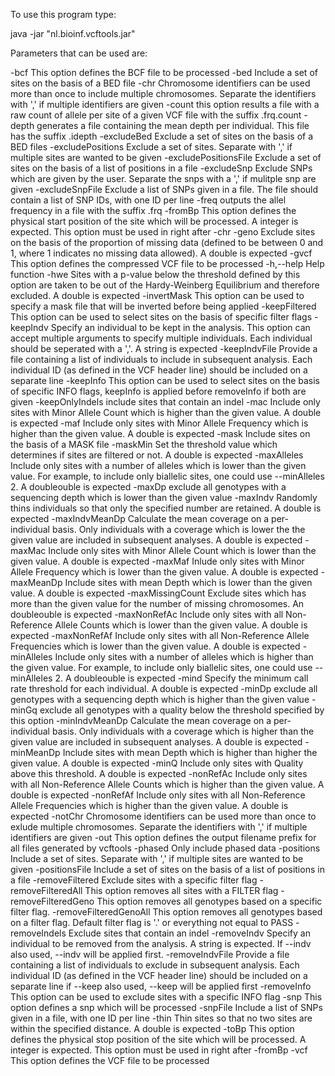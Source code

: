 To use this program type:

java -jar "nl.bioinf.vcftools.jar" 

Parameters that can be used are:

 -bcf <arg>                    This option defines the BCF file to be
                               processed
 -bed <arg>                    Include a set of sites on the basis of a
                               BED file
 -chr <arg>                    Chromosome identifiers can be used more
                               than once to include multiple chromosomes.
                               Separate the identifiers with ',' if
                               multiple identifiers are given
 -count                        this option results a file with a raw count
                               of allele per site of a given VCF file with
                               the suffix .frq.count
 -depth                        generates a file containing the mean depth
                               per individual. This file has the suffix
                               .idepth
 -excludeBed <arg>             Exclude a set of sites on the basis of a
                               BED files
 -excludePositions <arg>       Exclude a set of sites. Separate with ','
                               if multiple sites are wanted to be given
 -excludePositionsFile <arg>   Exclude a set of sites on the basis of a
                               list of positions in a file
 -excludeSnp <arg>             Exclude SNPs which are given by the user.
                               Separate the snps with a ',' if mulitple
                               snp are given
 -excludeSnpFile <arg>         Exclude a list of SNPs given in a file. The
                               file should contain a list of SNP IDs, with
                               one ID per line
 -freq                         outputs the allel frequency in a file with
                               the suffix .frq
 -fromBp <arg>                 This option defines the physical start
                               position of the site which will be
                               processed. A integer is expected. This
                               option must be used in right after -chr
 -geno <arg>                   Exclude sites on the basis of the
                               proportion of missing data (defined to be
                               between 0 and 1, where 1 indicates no
                               missing data allowed). A double is expected
 -gvcf <arg>                   This option defines the compressed VCF file
                               to be processed
 -h,--help                     Help function
 -hwe <arg>                    Sites with a p-value below the threshold
                               defined by this option are taken to be out
                               of the Hardy-Weinberg Equilibrium and
                               therefore excluded. A double is expected
 -invertMask <arg>             This option can be used to specify a mask
                               file that will be inverted before being
                               applied
 -keepFiltered <arg>           This option can be used to select sites on
                               the basis of specific filter flags
 -keepIndv <arg>               Specify an individual to be kept in the
                               analysis. This option can accept multiple
                               arguments to specify multiple individuals.
                               Each individual should be seperated with a
                               ','. A string is expected
 -keepIndvFile <arg>           Provide a file containing a list of
                               individuals to include in subsequent
                               analysis. Each individual ID (as defined in
                               the VCF header line) should be included on
                               a separate line
 -keepInfo <arg>               This option can be used to select sites on
                               the basis of specific INFO flags, keepInfo
                               is applied before removeInfo if both are
                               given
 -keepOnlyIndels <arg>         include sites that contain an indel
 -mac <arg>                    Include only sites with Minor Allele Count
                               which is higher than the given value. A
                               double is expected
 -maf <arg>                    Include only sites with Minor Allele
                               Frequency which is higher than the given
                               value. A double is expected
 -mask <arg>                   Include sites on the basis of a MASK file
 -maskMin <arg>                Set the threshold value which determines if
                               sites are filtered or not. A double is
                               expected
 -maxAlleles <arg>             Include only sites with a number of alleles
                               which is lower than the given value. For
                               example, to include only biallelic sites,
                               one could use --minAlleles 2. A doubleouble
                               is expected
 -maxDp <arg>                  exclude all genotypes with a sequencing
                               depth which is lower than the given value
 -maxIndv <arg>                Randomly thins individuals so that only the
                               specified number are retained. A double is
                               expected
 -maxIndvMeanDp <arg>          Calculate the mean coverage on a
                               per-individual basis. Only individuals with
                               a coverage which is lower the the given
                               value are included in subsequent analyses.
                               A double is expected
 -maxMac <arg>                 Include only sites with Minor Allele Count
                               which is lower than the given value. A
                               double is expected
 -maxMaf <arg>                 Inlude only sites with Minor Allele
                               Frequency which is lower than the given
                               value. A double is expected
 -maxMeanDp <arg>              Include sites with mean Depth which is
                               lower than the given value. A double is
                               expected
 -maxMissingCount <arg>        Exclude sites which has more than the given
                               value for the number of missing
                               chromosomes. An doubleouble is expected
 -maxNonRefAc <arg>            Include only sites with all Non-Reference
                               Allele Counts which is lower than the given
                               value. A double is expected
 -maxNonRefAf <arg>            Include only sites with all Non-Reference
                               Allele Frequencies which is lower than the
                               given value. A double is expected
 -minAlleles <arg>             Include only sites with a number of alleles
                               which is higher than the given value. For
                               example, to include only biallelic sites,
                               one could use --minAlleles 2. A doubleouble
                               is expected
 -mind <arg>                   Specify the minimum call rate threshold for
                               each individual. A double is expected
 -minDp <arg>                  exclude all genotypes with a sequencing
                               depth which is higher than the given value
 -minGq <arg>                  exclude all genotypes with a quality below
                               the threshold specified by this option
 -minIndvMeanDp <arg>          Calculate the mean coverage on a
                               per-individual basis. Only individuals with
                               a coverage which is higher than the given
                               value are included in subsequent analyses.
                               A double is expected
 -minMeanDp <arg>              Include sites with mean Depth which is
                               higher than higher the given value. A
                               double is expected
 -minQ <arg>                   Include only sites with Quality above this
                               threshold. A double is expected
 -nonRefAc <arg>               Include only sites with all Non-Reference
                               Allele Counts which is higher than the
                               given value. A double is expected
 -nonRefAf <arg>               Include only sites with all Non-Reference
                               Allele Frequencies which is higher than the
                               given value. A double is expected
 -notChr <arg>                 Chromosome identifiers can be used more
                               than once to exlude multiple chromosomes.
                               Separate the identifiers with ',' if
                               multiple identifiers are given
 -out <arg>                    This option defines the output filename
                               prefix for all files generated by vcftools
 -phased                       Only include phased data
 -positions <arg>              Include a set of sites. Separate with ','
                               if multiple sites are wanted to be given
 -positionsFile <arg>          Include a set of sites on the basis of a
                               list of positions in a file
 -removeFiltered <arg>         Exclude sites with a specific filter flag
 -removeFilteredAll            This option removes all sites with a FILTER
                               flag
 -removeFilteredGeno <arg>     This option removes all genotypes based on
                               a specific filter flag.
 -removeFilteredGenoAll        This option removes all genotypes based on
                               a filter flag. Default filter flag is '.'
                               or everything not equal to PASS
 -removeIndels <arg>           Exclude sites that contain an indel
 -removeIndv <arg>             Specify an individual to be removed from
                               the analysis. A string is expected. If
                               --indv also used, --indv will be applied
                               first.
 -removeIndvFile <arg>         Provide a file containing a list of
                               individuals to exclude in subsequent
                               analysis. Each individual ID (as defined in
                               the VCF header line) should be included on
                               a separate line if --keep also used, --keep
                               will be applied first
 -removeInfo <arg>             This option can be used to exclude sites
                               with a specific INFO flag
 -snp <arg>                    This option defines a snp which will be
                               processed
 -snpFile <arg>                Include a list of SNPs given in a file,
                               with one ID per line
 -thin <arg>                   Thin sites so that no two sites are within
                               the specified distance. A double is
                               expected
 -toBp <arg>                   This option defines the physical stop
                               position of the site which will be
                               processed. A integer is expected. This
                               option must be used in right after -fromBp
 -vcf <arg>                    This option defines the VCF file to be
                               processed
